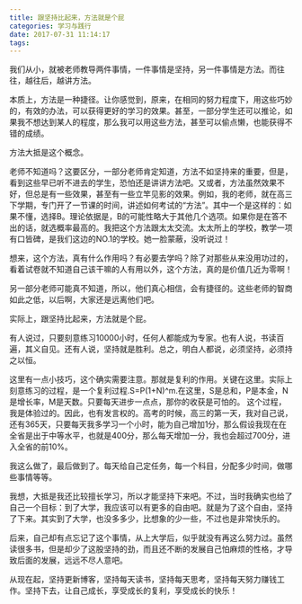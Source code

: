 ```yaml
---
title: 跟坚持比起来，方法就是个屁
categories: 学习与践行
date: 2017-07-31 11:14:17
tags:
---
```

我们从小，就被老师教导两件事情，一件事情是坚持，另一件事情是方法。而往往，越往后，越讲方法。

本质上，方法是一种捷径。让你感觉到，原来，在相同的努力程度下，用这些巧妙的，有效的办法，可以获得更好的学习的效果。甚至，一部分学生还可以推论，如果我不想达到某人的程度，那么我可以用这些方法，甚至可以偷点懒，也能获得不错的成绩。

方法大抵是这个概念。

<!--more-->老师不知道吗？这要区分，一部分老师肯定知道，方法不如坚持来的重要，但是，看到这些早已听不进去的学生，恐怕还是讲讲方法吧。又或者，方法虽然效果不好，但总是有一些效果，甚至有一些立竿见影的效果。例如，我的老师，就在高三下学期，专门开了一节课的时间，讲述如何考试的“方法”。其中一个是这样的：如果不懂，选择B。理论依据是，B的可能性略大于其他几个选项。如果你是在答不出的话，就选概率最高的。我把这个方法跟太太交流。太太所上的学校，教学一项有口皆碑，是我们这边的NO.1的学校。她一脸蒙蔽，没听说过！

想来，这个方法，真有什么作用吗？有必要去学吗？除了对那些从来没用功过的，看着试卷就不知道自己该干嘛的人有用以外，这个方法，真的是价值几近为零啊！

另一部分老师可能真不知道，所以，他们真心相信，会有捷径的。这些老师的智商如此之低，以后啊，大家还是远离他们吧。

实际上，跟坚持比起来，方法就是个屁。

有人说过，只要刻意练习10000小时，任何人都能成为专家。也有人说，书读百遍，其义自见。还有人说，坚持就是胜利。总之，明白人都说，必须坚持，必须持之以恒。

这里有一点小技巧，这个确实需要注意。那就是复利的作用。关键在这里。实际上刻意练习的过程，是一个复利过程.S=P(1+N)^m.在这里，S是总和，P是本金，N是增长率，M是天数。只要每天进步一点点，那你的收获是可怕的。
这个过程，我是体验过的。因此，也有发言权的。高考的时候，高三的第一天，我对自己说，还有365天，只要每天我多学习一个小时，能为自己增加1分，那么假设我现在在全省是出于中等水平，也就是400分，那么每天增加一分，我也会超过700分，进入全省的前10%。

我这么做了，最后做到了。每天给自己定任务，每一个科目，分配多少时间，做哪些事情等等。

我想，大抵是我还比较擅长学习，所以才能坚持下来吧。不过，当时我确实也给了自己一个目标：到了大学，我应该可以有更多的自由吧。就是为了这个自由，坚持了下来。其实到了大学，也没多多少，比想象的少一些，不过也是非常快乐的。

后来，自己却有点忘记了这个事情，从上大学后，似乎就没有再这么努力过。虽然读很多书，但是却少了这股坚持的劲，而且还不断的发展自己怕麻烦的性格，才导致后面的发展，远远不尽人意吧。

从现在起，坚持更新博客，坚持每天读书，坚持每天思考，坚持每天努力赚钱工作。坚持下去，让自己成长，享受成长的复利，享受成长的快乐！